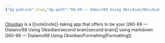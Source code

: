 ```yaml
---
{"dg-publish":true,"dg-path":"60-69 〰️ Admin/68 Using Obsidian/Obsidian.md","permalink":"/60-69-admin/68-using-obsidian/obsidian/","title":"Obsidian","noteIcon":"","created":"2023-07-08","updated":"2023-07-27T19:51:17.000-04:00"}
---
```


[Obsidian](https://obsidian.md) is a [[note\|note]]-taking app that offers to be your [[60-69 〰️ Dialann/68 Using Obsidian/second brain\|second brain]] using markdown [[60-69 〰️ Dialann/68 Using Obsidian/Formatting\|Formatting]]